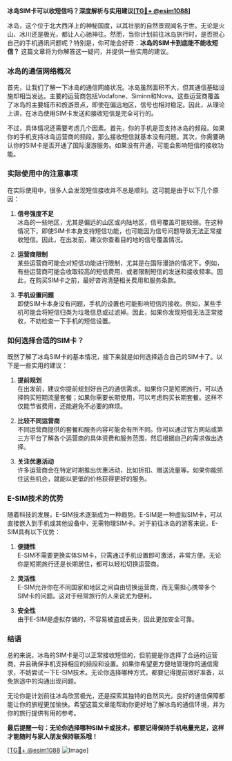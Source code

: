 **冰岛SIM卡可以收短信吗？深度解析与实用建议[[TG💪+ @esim1088](https://t.me/s/esim1088)]**

冰岛，这个位于北大西洋上的神秘国度，以其壮丽的自然景观闻名于世。无论是火山、冰川还是极光，都让人心驰神往。然而，当你计划前往冰岛旅行时，是否担心自己的手机通讯问题呢？特别是，你可能会好奇：**冰岛的SIM卡到底能不能收短信？** 这篇文章将为你解答这一疑问，并提供一些实用的建议。

### 冰岛的通信网络概况

首先，让我们了解一下冰岛的通信网络状况。冰岛虽然面积不大，但其通信基础设施却相当发达。主要的运营商包括Vodafone、Siminn和Nova。这些运营商覆盖了冰岛的主要城市和旅游景点，即使在偏远地区，信号也相对稳定。因此，从理论上讲，在冰岛使用SIM卡发送和接收短信是完全可行的。

不过，具体情况还需要考虑几个因素。首先，你的手机是否支持冰岛的频段。如果你的手机支持冰岛运营商的频段，那么接收短信就基本没有问题。其次，你需要确认你的SIM卡是否开通了国际漫游服务。如果没有开通，可能会影响短信的接收功能。

### 实际使用中的注意事项

在实际使用中，很多人会发现短信接收并不总是顺利。这可能是由于以下几个原因：

1. **信号强度不足**  
   冰岛的一些地区，尤其是偏远的山区或内陆地区，信号覆盖可能较弱。在这种情况下，即使SIM卡本身支持短信功能，也可能因为信号问题导致无法正常接收短信。因此，在出发前，建议你查看目的地的信号覆盖情况。

2. **运营商限制**  
   某些运营商可能会对短信功能进行限制，尤其是在国际漫游的情况下。例如，有些运营商可能会收取较高的短信费用，或者限制短信的发送和接收频率。因此，在购买SIM卡之前，最好咨询清楚相关费用和服务条款。

3. **手机设置问题**  
   即使SIM卡本身没有问题，手机的设置也可能影响短信的接收。例如，某些手机可能会将短信归类为垃圾信息或过滤掉。因此，如果你发现短信无法正常接收，不妨检查一下手机的短信设置。

### 如何选择合适的SIM卡？

既然了解了冰岛SIM卡的基本情况，接下来就是如何选择适合自己的SIM卡了。以下是一些实用的建议：

1. **提前规划**  
   在出发前，建议你提前规划好自己的通信需求。如果你只是短期旅行，可以选择购买短期流量套餐；如果你需要长期使用，可以考虑购买长期套餐。这样不仅能节省费用，还能避免不必要的麻烦。

2. **比较不同运营商**  
   不同运营商提供的套餐和服务内容可能会有所不同。你可以通过官方网站或第三方平台了解各个运营商的具体资费和服务范围，然后根据自己的需求做出选择。

3. **关注优惠活动**  
   许多运营商会在特定时期推出优惠活动，比如折扣、赠送流量等。如果你能抓住这些机会，就能以更低的价格获得更好的服务。

### E-SIM技术的优势

随着科技的发展，E-SIM技术逐渐成为一种趋势。E-SIM是一种虚拟SIM卡，可以直接嵌入到手机或其他设备中，无需物理SIM卡。对于前往冰岛的游客来说，E-SIM具有以下优势：

1. **便捷性**  
   E-SIM不需要更换实体SIM卡，只需通过手机设置即可激活，非常方便。无论你是短期旅行还是长期居住，都可以轻松切换运营商。

2. **灵活性**  
   E-SIM允许你在不同国家和地区之间自由切换运营商，而无需担心携带多个SIM卡的问题。这对于经常旅行的人来说尤为便利。

3. **安全性**  
   由于E-SIM是虚拟存储的，不容易被盗或丢失，因此更加安全可靠。

### 结语

总的来说，冰岛的SIM卡是可以正常接收短信的，但前提是你选择了合适的运营商，并且确保手机支持相应的频段和设置。如果你希望更方便地管理你的通信需求，不妨尝试一下E-SIM技术。无论你选择哪种方式，都要记得提前做好准备，以免旅途中的沟通出现问题。

无论你是计划前往冰岛欣赏极光，还是探索其独特的自然风光，良好的通信保障都能让你的旅程更加愉快。希望这篇文章能帮助你更好地了解冰岛的通信环境，并为你的旅行提供有用的参考。

**最后提醒一句：无论你选择哪种SIM卡或技术，都要记得保持手机电量充足，这样才能随时与家人朋友保持联系哦！**

[[TG💪+ @esim1088](https://t.me/s/esim1088) ![Image](https://i.postimg.cc/4NQfJmqS/Snipaste-2025-05-13-00-14-12.png)]